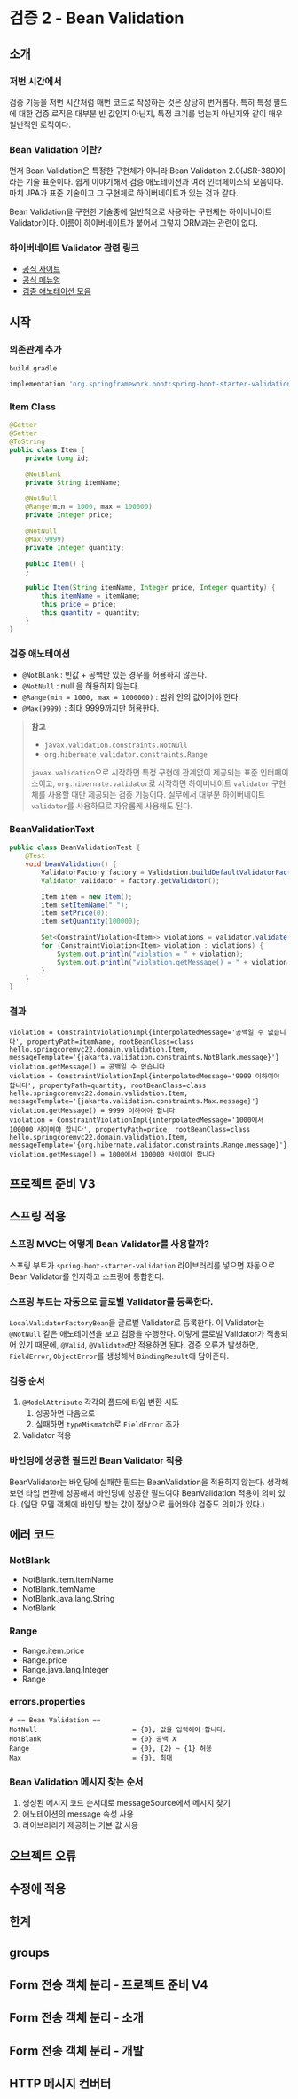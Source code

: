 # 검증 2 - Bean Validation

## 소개

### 저번 시간에서

검증 기능을 저번 시간처럼 매번 코드로 작성하는 것은 상당히 번거롭다.
특히 특정 필드에 대한 검증 로직은 대부분 빈 값인지 아닌지, 특정 크기를 넘는지 아닌지와 같이 매우 일반적인 로직이다.

### Bean Validation 이란?

먼저 Bean Validation은 특정한 구현체가 아니라 Bean Validation 2.0(JSR-380)이라는 기술 표준이다.
쉽게 이야기해서 검증 애노테이션과 여러 인터페이스의 모음이다.
마치 JPA가 표준 기술이고 그 구현체로 하이버네이트가 있는 것과 같다.

Bean Validation을 구현한 기술중에 일반적으로 사용하는 구현체는 하이버네이트 Validator이다.
이름이 하이버네이트가 붙어서 그렇지 ORM과는 관련이 없다.

### 하이버네이트 Validator 관련 링크

* [공식 사이트](http://hibernate.org/validator/)
* [공식 메뉴얼](https://docs.jboss.org/hibernate/validator/6.2/reference/en-US/html_single/)
* [검증 애노테이션 모음](https://docs.jboss.org/hibernate/validator/6.2/reference/en-US/html_single/#validator-defineconstraints-spec)

## 시작

### 의존관계 추가

`build.gradle`

```gradle
implementation 'org.springframework.boot:spring-boot-starter-validation'
```

### Item Class

```java
@Getter
@Setter
@ToString
public class Item {
    private Long id;

    @NotBlank
    private String itemName;

    @NotNull
    @Range(min = 1000, max = 100000)
    private Integer price;

    @NotNull
    @Max(9999)
    private Integer quantity;

    public Item() {
    }

    public Item(String itemName, Integer price, Integer quantity) {
        this.itemName = itemName;
        this.price = price;
        this.quantity = quantity;
    }
}
```

### 검증 애노테이션

* `@NotBlank` : 빈값 + 공백만 있는 경우를 허용하지 않는다.
* `@NotNull` : null 을 허용하지 않는다.
* `@Range(min = 1000, max = 1000000)` : 범위 안의 값이어야 한다.
* `@Max(9999)` : 최대 9999까지만 허용한다.

> **참고**<br>
> * `javax.validation.constraints.NotNull`
> * `org.hibernate.validator.constraints.Range`
>
> `javax.validation`으로 시작하면 특정 구현에 관계없이 제공되는 표준 인터페이스이고,
> `org.hibernate.validator`로 시작하면 하이버네이트 `validator` 구현체를 사용할 때만 제공되는 검증 기능이다.
> 실무에서 대부분 하이버네이트 `validator`를 사용하므로 자유롭게 사용해도 된다.

### BeanValidationText

```java
public class BeanValidationTest {
    @Test
    void beanValidation() {
        ValidatorFactory factory = Validation.buildDefaultValidatorFactory();
        Validator validator = factory.getValidator();

        Item item = new Item();
        item.setItemName(" ");
        item.setPrice(0);
        item.setQuantity(100000);

        Set<ConstraintViolation<Item>> violations = validator.validate(item);
        for (ConstraintViolation<Item> violation : violations) {
            System.out.println("violation = " + violation);
            System.out.println("violation.getMessage() = " + violation.getMessage());
        }
    }
}
```

### 결과

```
violation = ConstraintViolationImpl{interpolatedMessage='공백일 수 없습니다', propertyPath=itemName, rootBeanClass=class hello.springcoremvc22.domain.validation.Item, messageTemplate='{jakarta.validation.constraints.NotBlank.message}'}
violation.getMessage() = 공백일 수 없습니다
violation = ConstraintViolationImpl{interpolatedMessage='9999 이하여야 합니다', propertyPath=quantity, rootBeanClass=class hello.springcoremvc22.domain.validation.Item, messageTemplate='{jakarta.validation.constraints.Max.message}'}
violation.getMessage() = 9999 이하여야 합니다
violation = ConstraintViolationImpl{interpolatedMessage='1000에서 100000 사이여야 합니다', propertyPath=price, rootBeanClass=class hello.springcoremvc22.domain.validation.Item, messageTemplate='{org.hibernate.validator.constraints.Range.message}'}
violation.getMessage() = 1000에서 100000 사이여야 합니다
```

## 프로젝트 준비 V3

## 스프링 적용

### 스프링 MVC는 어떻게 Bean Validator를 사용할까?

스프링 부트가 `spring-boot-starter-validation` 라이브러리를 넣으면
자동으로 Bean Validator를 인지하고 스프링에 통합한다.

### 스프링 부트는 자동으로 글로벌 Validator를 등록한다.

`LocalValidatorFactoryBean`을 글로벌 Validator로 등록한다.
이 Validator는 `@NotNull` 같은 애노테이션을 보고 검증을 수행한다.
이렇게 글로벌 Validator가 적용되어 있기 때문에, `@Valid`, `@Validated`만 적용하면 된다.
검증 오류가 발생하면, `FieldError`, `ObjectError`를 생성해서 `BindingResult`에 담아준다.

### 검증 순서

1. `@ModelAttribute` 각각의 플드에 타입 변환 시도
    1. 성공하면 다음으로
    2. 실패하면 `typeMismatch`로 `FieldError` 추가
2. Validator 적용

### 바인딩에 성공한 필드만 Bean Validator 적용

BeanValidator는 바인딩에 실패한 필드는 BeanValidation을 적용하지 않는다.
생각해보면 타입 변환에 성공해서 바인딩에 성공한 필드여야 BeanValidation 적용이 의미 있다.
(일단 모델 객체에 바인딩 받는 값이 정상으로 들어와야 검증도 의미가 있다.)

## 에러 코드

### NotBlank

* NotBlank.item.itemName
* NotBlank.itemName
* NotBlank.java.lang.String
* NotBlank

### Range

* Range.item.price
* Range.price
* Range.java.lang.Integer
* Range

### errors.properties

```properties
# == Bean Validation ==
NotNull                        = {0}, 값을 입력해야 합니다.
NotBlank                       = {0} 공백 X
Range                          = {0}, {2} ~ {1} 허용
Max                            = {0}, 최대 
```

### Bean Validation 메시지 찾는 순서

1. 생성된 메시지 코드 순서대로 messageSource에서 메시지 찾기
2. 애노테이션의 message 속성 사용
3. 라이브러리가 제공하는 기본 값 사용

## 오브젝트 오류

## 수정에 적용

## 한계

## groups

## Form 전송 객체 분리 - 프로젝트 준비 V4

## Form 전송 객체 분리 - 소개

## Form 전송 객체 분리 - 개발

## HTTP 메시지 컨버터
